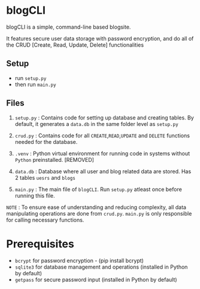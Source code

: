 # blogCLI 
blogCLI is a simple, command-line based blogsite.

It features secure user data storage with password encryption, and do all of the CRUD [Create, Read, Update, Delete] functionalities

## Setup
- run `setup.py`
- then run `main.py`

## Files 
1. `setup.py` : Contains code for setting up database and creating tables. By default, it generates a `data.db` in the same folder level as `setup.py`

2. `crud.py` : Contains code for all `CREATE`,`READ`,`UPDATE` and `DELETE` functions needed for the database.

3. `.venv` : Python virtual environment for running code in systems without `Python` preinstalled. [REMOVED]

4. `data.db` : Database where all user and blog related data are stored. Has 2 tables `uesrs` and `blogs`

5. `main.py` : The main file of `blogCLI`. Run `setup.py` atleast once before running this file.

`NOTE` : To ensure ease of understanding and reducing complexity, all data manipulating operations are done from `crud.py`. `main.py` is only responsible for calling necessary functions. 



# Prerequisites
- `bcrypt` for password encryption - (pip install bcrypt)
- `sqlite3` for database management and operations (installed in Python by default)
- `getpass` for secure password input (installed in Python by default)